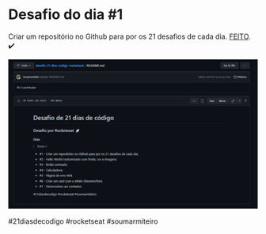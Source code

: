 # Desafio do dia #1

Criar um repositório no Github para por os 21 desafios de cada dia.  <a href="https://lucyanovidio.github.io/desafio-21-dias-codigo-rocketseat/dia-1" target="_blank">FEITO</a>. ✔️

<img src="Desafio 1.png" />

#21diasdecodigo #rocketseat #soumarmiteiro
